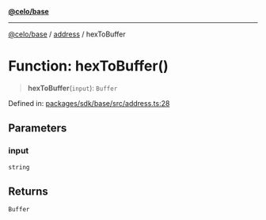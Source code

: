 [**@celo/base**](../../README.md)

***

[@celo/base](../../README.md) / [address](../README.md) / hexToBuffer

# Function: hexToBuffer()

> **hexToBuffer**(`input`): `Buffer`

Defined in: [packages/sdk/base/src/address.ts:28](https://github.com/celo-org/developer-tooling/blob/master/packages/sdk/base/src/address.ts#L28)

## Parameters

### input

`string`

## Returns

`Buffer`
